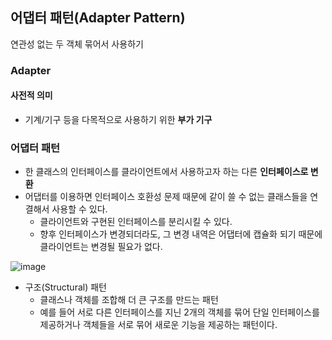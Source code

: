 ## 어댑터 패턴(Adapter Pattern)

연관성 없는 두 객체 묶어서 사용하기

### Adapter

#### 사전적 의미

 - 기계/기구 등을 다목적으로 사용하기 위한 **부가 기구**

### 어댑터 패턴

 - 한 클래스의 인터페이스를 클라이언트에서 사용하고자 하는 다른 **인터페이스로 변환**
 - 어댑터를 이용하면 인터페이스 호환성 문제 때문에 같이 쓸 수 없는 클래스들을 연결해서 사용할 수 있다.
   + 클라이언트와 구현된 인터페이스를 분리시킬 수 있다.
   + 향후 인터페이스가 변경되더라도, 그 변경 내역은 어댑터에 캡슐화 되기 때문에 클라이언트는 변경될 필요가 없다.

![image](https://user-images.githubusercontent.com/50781066/209486875-9b9aab4a-b5fd-41d7-9453-080e9ae89258.png)

- 구조(Structural) 패턴 
  + 클래스나 객체를 조합해 더 큰 구조를 만드는 패턴
  + 예를 들어 서로 다른 인터페이스를 지닌 2개의 객체를 묶어 단일 인터페이스를 제공하거나 객체들을 서로 묶어 새로운 기능을 제공하는 패턴이다.